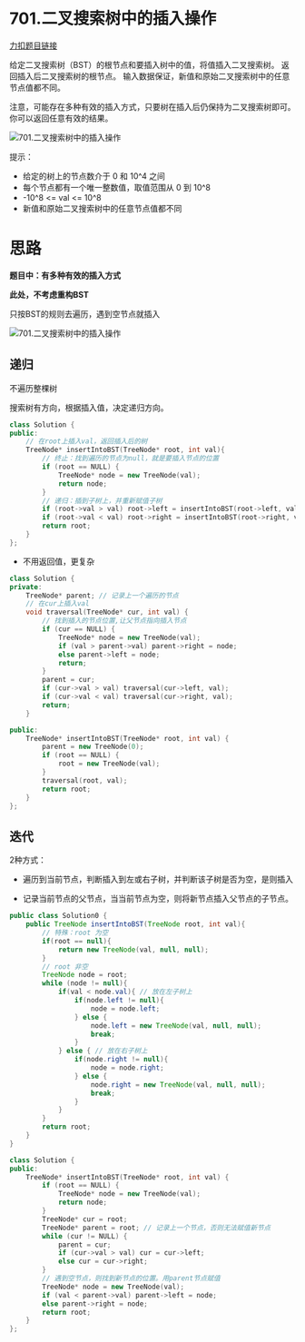 # 701.二叉搜索树中的插入操作

[力扣题目链接](https://leetcode-cn.com/problems/insert-into-a-binary-search-tree/)

给定二叉搜索树（BST）的根节点和要插入树中的值，将值插入二叉搜索树。 返回插入后二叉搜索树的根节点。 输入数据保证，新值和原始二叉搜索树中的任意节点值都不同。

注意，可能存在多种有效的插入方式，只要树在插入后仍保持为二叉搜索树即可。 你可以返回任意有效的结果。

![701.二叉搜索树中的插入操作](https://img-blog.csdnimg.cn/20201019173259554.png)

提示：

* 给定的树上的节点数介于 0 和 10^4 之间
* 每个节点都有一个唯一整数值，取值范围从 0 到 10^8
* -10^8 <= val <= 10^8
* 新值和原始二叉搜索树中的任意节点值都不同

# 思路

**题目中：有多种有效的插入方式**

**此处，不考虑重构BST**

只按BST的规则去遍历，遇到空节点就插入 

![701.二叉搜索树中的插入操作](https://tva1.sinaimg.cn/large/008eGmZEly1gnbk63ina5g30eo08waja.gif)

 

## 递归

不遍历整棵树

搜索树有方向，根据插入值，决定递归方向。

```CPP
class Solution {
public:
    // 在root上插入val，返回插入后的树
    TreeNode* insertIntoBST(TreeNode* root, int val){  
		// 终止：找到遍历的节点为null，就是要插入节点的位置
        if (root == NULL) {
            TreeNode* node = new TreeNode(val);
            return node;
        }
        // 递归：插到子树上，并重新赋值子树
        if (root->val > val) root->left = insertIntoBST(root->left, val);
        if (root->val < val) root->right = insertIntoBST(root->right, val);
        return root;
    }
};
```

+ 不用返回值，更复杂

```CPP
class Solution {
private:
    TreeNode* parent; // 记录上一个遍历的节点
    // 在cur上插入val
    void traversal(TreeNode* cur, int val) {
        // 找到插入的节点位置,让父节点指向插入节点
        if (cur == NULL) { 
            TreeNode* node = new TreeNode(val);
            if (val > parent->val) parent->right = node;
            else parent->left = node;
            return;
        }
        parent = cur;
        if (cur->val > val) traversal(cur->left, val);
        if (cur->val < val) traversal(cur->right, val);
        return;
    }

public:
    TreeNode* insertIntoBST(TreeNode* root, int val) {
        parent = new TreeNode(0);
        if (root == NULL) {
            root = new TreeNode(val);
        }
        traversal(root, val);
        return root;
    }
};
```

 

 


## 迭代

2种方式：

+ 遍历到当前节点，判断插入到左或右子树，并判断该子树是否为空，是则插入

+ 记录当前节点的父节点，当当前节点为空，则将新节点插入父节点的子节点。 

```java
public class Solution0 {
    public TreeNode insertIntoBST(TreeNode root, int val){
        // 特殊：root 为空
        if(root == null){
            return new TreeNode(val, null, null);
        }
        // root 非空
        TreeNode node = root;
        while (node != null){
            if(val < node.val){ // 放在左子树上
                if(node.left != null){
                    node = node.left;
                } else {
                    node.left = new TreeNode(val, null, null);
                    break;
                }
            } else { // 放在右子树上
                if(node.right != null){
                    node = node.right;
                } else {
                    node.right = new TreeNode(val, null, null);
                    break;
                }
            }
        }
        return root;
    }
}
```

```CPP
class Solution {
public:
    TreeNode* insertIntoBST(TreeNode* root, int val) {
        if (root == NULL) {
            TreeNode* node = new TreeNode(val);
            return node;
        }
        TreeNode* cur = root;
        TreeNode* parent = root; // 记录上一个节点，否则无法赋值新节点
        while (cur != NULL) {
            parent = cur;
            if (cur->val > val) cur = cur->left;
            else cur = cur->right;
        }
        // 遇到空节点，则找到新节点的位置。用parent节点赋值
        TreeNode* node = new TreeNode(val);
        if (val < parent->val) parent->left = node;
        else parent->right = node;
        return root;
    }
};
```

